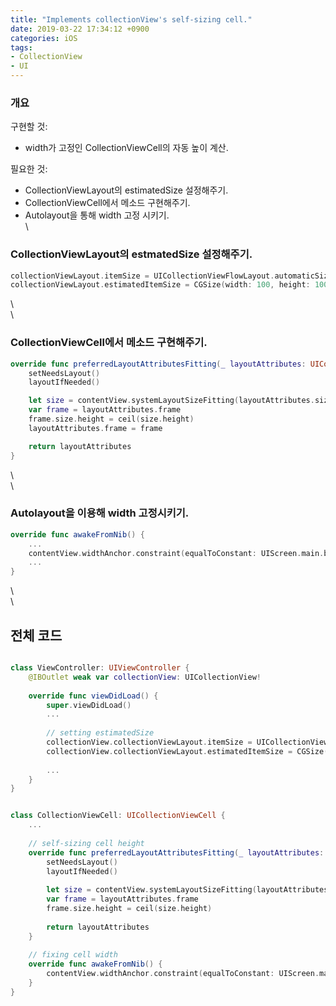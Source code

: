 ```yaml
---
title: "Implements collectionView's self-sizing cell."
date: 2019-03-22 17:34:12 +0900
categories: iOS
tags:
- CollectionView
- UI
---
```

  
  
  
### 개요

구현할 것:
- width가 고정인 CollectionViewCell의 자동 높이 계산.

필요한 것: 
- CollectionViewLayout의 estimatedSize 설정해주기.
- CollectionViewCell에서 메소드 구현해주기.
- Autolayout을 통해 width 고정 시키기.
\
\
 
### CollectionViewLayout의 estmatedSize 설정해주기.

```swift
collectionViewLayout.itemSize = UICollectionViewFlowLayout.automaticSize
collectionViewLayout.estimatedItemSize = CGSize(width: 100, height: 100)
```
\  
\  
  
### CollectionViewCell에서 메소드 구현해주기.

```swift
override func preferredLayoutAttributesFitting(_ layoutAttributes: UICollectionViewLayoutAttributes) -> UICollectionViewLayoutAttributes {
    setNeedsLayout()
    layoutIfNeeded()

    let size = contentView.systemLayoutSizeFitting(layoutAttributes.size)
    var frame = layoutAttributes.frame
    frame.size.height = ceil(size.height)
    layoutAttributes.frame = frame

    return layoutAttributes
}
```
\  
\  
  
### Autolayout을 이용해 width 고정시키기.

```swift
override func awakeFromNib() {
    ...
    contentView.widthAnchor.constraint(equalToConstant: UIScreen.main.bounds.width).isActive = true
    ...
}
```
\  
\  
  
## 전체 코드

```swift

class ViewController: UIViewController {
    @IBOutlet weak var collectionView: UICollectionView!
    
    override func viewDidLoad() {
        super.viewDidLoad()
        ...
        
        // setting estimatedSize
        collectionView.collectionViewLayout.itemSize = UICollectionViewFlowLayout.automaticSize
        collectionView.collectionViewLayout.estimatedItemSize = CGSize(width: 100, height: 100)
        
        ...
    }
}


class CollectionViewCell: UICollectionViewCell {
    ...
    
    // self-sizing cell height
    override func preferredLayoutAttributesFitting(_ layoutAttributes: UICollectionViewLayoutAttributes) -> UICollectionViewLayoutAttributes {
        setNeedsLayout()
        layoutIfNeeded()
        
        let size = contentView.systemLayoutSizeFitting(layoutAttributes.size)
        var frame = layoutAttributes.frame
        frame.size.height = ceil(size.height)
        
        return layoutAttributes
    }
    
    // fixing cell width
    override func awakeFromNib() {
        contentView.widthAnchor.constraint(equalToConstant: UIScreen.main.bounds.width).isActive = true
    }
}

```
